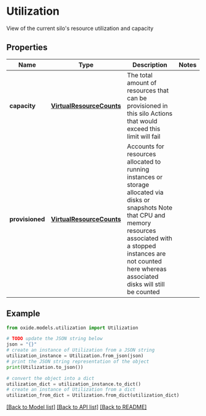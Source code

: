 # Utilization

View of the current silo's resource utilization and capacity

## Properties

Name | Type | Description | Notes
------------ | ------------- | ------------- | -------------
**capacity** | [**VirtualResourceCounts**](VirtualResourceCounts.md) | The total amount of resources that can be provisioned in this silo Actions that would exceed this limit will fail | 
**provisioned** | [**VirtualResourceCounts**](VirtualResourceCounts.md) | Accounts for resources allocated to running instances or storage allocated via disks or snapshots Note that CPU and memory resources associated with a stopped instances are not counted here whereas associated disks will still be counted | 

## Example

```python
from oxide.models.utilization import Utilization

# TODO update the JSON string below
json = "{}"
# create an instance of Utilization from a JSON string
utilization_instance = Utilization.from_json(json)
# print the JSON string representation of the object
print(Utilization.to_json())

# convert the object into a dict
utilization_dict = utilization_instance.to_dict()
# create an instance of Utilization from a dict
utilization_from_dict = Utilization.from_dict(utilization_dict)
```
[[Back to Model list]](../README.md#documentation-for-models) [[Back to API list]](../README.md#documentation-for-api-endpoints) [[Back to README]](../README.md)


